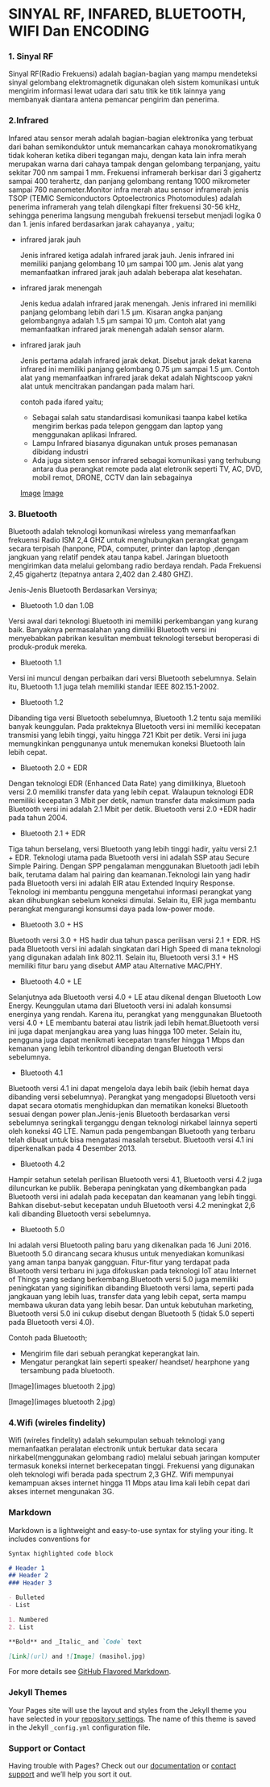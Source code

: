    # SINYAL RF, INFARED, BLUETOOTH, WIFI Dan ENCODING
 
### 1. Sinyal RF
  Sinyal RF(Radio Frekuensi) adalah bagian-bagian yang mampu mendeteksi sinyal gelombang elektromagnetik digunakan oleh sistem komunikasi untuk mengirim informasi lewat
  udara dari satu titik ke titik lainnya yang membanyak diantara antena pemancar pengirim dan penerima.

### 2.Infrared
   Infared atau sensor merah adalah bagian-bagian elektronika yang terbuat dari bahan semikonduktor untuk memancarkan cahaya monokromatikyang tidak koheran ketika diberi
   tegangan maju, dengan kata lain infra merah merupakan warna dari cahaya tampak dengan gelombang terpanjang, yaitu sekitar 700 nm sampai 1 mm.
   Frekuensi inframerah berkisar dari 3 gigahertz sampai 400 terahertz, dan panjang gelombang rentang 1000 mikrometer sampai 760 nanometer.Monitor infra merah atau sensor
   inframerah jenis TSOP (TEMIC Semiconductors Optoelectronics Photomodules) adalah penerima inframerah yang telah dilengkapi filter frekuensi 30-56 kHz, sehingga penerima
   langsung mengubah frekuensi tersebut menjadi logika 0 dan 1.
   jenis infared berdasarkan jarak cahayanya , yaitu;
   - infrared jarak jauh
      
      Jenis infrared ketiga adalah infrared jarak jauh. Jenis infrared ini memiliki panjang gelombang 10 µm sampai 100 µm. Jenis alat yang memanfaatkan infrared jarak jauh             adalah beberapa alat kesehatan. 
   - infrared jarak menengah
       
       Jenis kedua adalah infrared jarak menengah. Jenis infrared ini memiliki panjang gelombang lebih dari 1.5 µm. Kisaran angka panjang gelombangnya adalah 1.5 µm sampai
       10 µm. Contoh alat yang memanfaatkan infrared jarak menengah adalah sensor alarm.
   - infrared jarak jauh
     
      Jenis pertama adalah infrared jarak dekat. Disebut jarak dekat karena infrared ini memiliki panjang gelombang 0.75 µm sampai 1.5 µm. Contoh alat yang memanfaatkan infrared
      jarak dekat adalah Nightscoop yakni alat untuk mencitrakan pandangan pada malam hari.
      
      contoh pada ifared yaitu;
      - Sebagai salah satu standardisasi komunikasi taanpa kabel ketika mengirim berkas pada telepon genggam dan laptop yang menggunakan aplikasi Infrared.
      - Lampu Infrared biasanya digunakan untuk proses pemanasan dibidang industri 
      - Ada juga sistem sensor infrared sebagai komunikasi yang terhubung antara dua perangkat remote pada alat eletronik seperti TV, AC, DVD, mobil remot, DRONE, CCTV dan lain 
      sebagainya
      
      
     
       [Image](Cara_Mengontrol_Nyala_Lampu_LED_Dengan_IR_Remote_Menggunakan_Arduino_by_Konekthing.jpg)
                    [Image](masihol.jpg)
             
### 3. Bluetooth 
   Bluetooth adalah teknologi komunikasi wireless yang memanfaafkan frekuensi Radio ISM 2,4 GHZ untuk menghubungkan perangkat gengam secara terpisah (hanpone, PDA, computer,
   printer dan laptop ,dengan jangkuan yang relatif pendek atau tanpa kabel.
   Jaringan bluetooth mengirimkan data melalui gelombang radio berdaya rendah. Pada Frekuensi 2,45 gigahertz (tepatnya antara 2,402 dan 2.480 GHZ).
   
   Jenis-Jenis Bluetooth Berdasarkan Versinya;
   - Bluetooth 1.0 dan 1.0B
  
  Versi awal dari teknologi Bluetooth ini memiliki perkembangan yang kurang baik. Banyaknya permasalahan yang dimiliki Bluetooth versi ini menyebabkan pabrikan kesulitan
   membuat teknologi tersebut beroperasi di produk-produk mereka.
   - Bluetooth 1.1
    
   Versi ini muncul dengan perbaikan dari versi Bluetooth sebelumnya. Selain itu, Bluetooth 1.1 juga telah memiliki standar IEEE 802.15.1-2002.
   - Bluetooth 1.2
   
   Dibanding tiga versi Bluetooth sebelumnya, Bluetooth 1.2 tentu saja memiliki banyak keunggulan. Pada prakteknya Bluetooth versi ini memiliki kecepatan transmisi yang lebih
   tinggi, yaitu hingga 721 Kbit per detik. Versi ini juga memungkinkan penggunanya untuk menemukan koneksi Bluetooth lain lebih cepat.
   - Bluetooth 2.0 + EDR
   
   Dengan teknologi EDR (Enhanced Data Rate) yang dimilikinya, Bluetooh versi 2.0 memiliki transfer data yang lebih cepat. Walaupun teknologi EDR memiliki kecepatan 3 Mbit per 
   detik, namun transfer data maksimum pada Bluetooth versi ini adalah 2.1 Mbit per detik. Bluetooth versi 2.0 +EDR hadir pada tahun 2004.
   - Bluetooth 2.1 + EDR
   
   Tiga tahun berselang, versi Bluetooth yang lebih tinggi hadir, yaitu versi 2.1 + EDR. Teknologi utama pada Bluetooth versi ini adalah SSP atau Secure Simple Pairing. Dengan
   SPP pengalaman menggunakan Bluetooth jadi lebih baik, terutama dalam hal pairing dan keamanan.Teknologi lain yang hadir pada Bluetooth versi ini adalah EIR atau Extended 
   Inquiry Response. Teknologi ini membantu pengguna mengetahui informasi perangkat yang akan dihubungkan sebelum koneksi dimulai. Selain itu, EIR juga membantu perangkat
   mengurangi konsumsi daya pada low-power mode.
   - Bluetooth 3.0 + HS
   
   Bluetooth versi 3.0 + HS hadir dua tahun pasca perilisan versi 2.1 + EDR. HS pada Bluetooth versi ini adalah singkatan dari High Speed di mana teknologi yang digunakan adalah
   link 802.11. Selain itu, Bluetooth versi 3.1 + HS memiliki fitur baru yang disebut AMP atau Alternative MAC/PHY.
   - Bluetooth 4.0 + LE
   
   Selanjutnya ada Bluetooth versi 4.0 + LE atau dikenal dengan Bluetooth Low Energy. Keunggulan utama dari Bluetooth versi ini adalah konsumsi energinya yang rendah. Karena
   itu, perangkat yang menggunakan Bluetooth versi 4.0 + LE membantu baterai atau listrik jadi lebih hemat.Bluetooth versi ini juga dapat menjangkau area yang luas hingga 100
   meter. Selain itu, pengguna juga dapat menikmati kecepatan transfer hingga 1 Mbps dan kemanan yang lebih terkontrol dibanding dengan Bluetooth versi sebelumnya.
   - Bluetooth 4.1
   
   Bluetooth versi 4.1 ini dapat mengelola daya lebih baik (lebih hemat daya dibanding versi sebelumnya). Perangkat yang mengadopsi Bluetooth versi dapat secara otomatis
   menghidupkan dan mematikan koneksi Bluetooth sesuai dengan power plan.Jenis-jenis Bluetooth berdasarkan versi sebelumnya seringkali terganggu dengan teknologi nirkabel
   lainnya seperti oleh koneksi 4G LTE. Namun pada pengembangan Bluetooth yang terbaru telah dibuat untuk bisa mengatasi masalah tersebut. Bluetooth versi 4.1 ini diperkenalkan
   pada 4 Desember 2013.
   - Bluetooth 4.2
   
   Hampir setahun setelah perilisan Bluetooth versi 4.1, Bluetooth versi 4.2 juga diluncurkan ke publik. Beberapa peningkatan yang dikembangkan pada Bluetooth versi ini adalah 
   pada kecepatan dan keamanan yang lebih tinggi. Bahkan disebut-sebut kecepatan unduh Bluetooth versi 4.2 meningkat 2,6 kali dibanding Bluetooth versi sebelumnya.
   -  Bluetooth 5.0
   
   Ini adalah versi Bluetooth paling baru yang dikenalkan pada 16 Juni 2016. Bluetooth 5.0 dirancang secara khusus untuk menyediakan komunikasi yang aman tanpa banyak gangguan.
   Fitur-fitur yang terdapat pada Bluetooth versi terbaru ini juga difokuskan pada teknologi IoT atau Internet of Things yang sedang berkembang.Bluetooth versi 5.0 juga memiliki
   peningkatan yang siginifikan dibanding Bluetooth versi lama, seperti pada jangkauan yang lebih luas, transfer data yang lebih cepat, serta mampu membawa ukuran data yang
   lebih besar. Dan untuk kebutuhan marketing, Bluetooth versi 5.0 ini cukup disebut dengan Bluetooth 5 (tidak 5.0 seperti pada Bluetooth versi 4.0).
   
  Contoh pada Bluetooth;
   - Mengirim file dari sebuah perangkat keperangkat lain.
   - Mengatur perangkat lain seperti speaker/ heandset/ hearphone yang tersambung pada bluetooth.
   
   
   
[Image](images bluetooth 2.jpg)
  
[Image](images bluetooth 2.jpg)
   
### 4.Wifi (wireles findelity)
   Wifi (wireles findelity) adalah sekumpulan sebuah teknologi yang  memanfaatkan peralatan electronik untuk bertukar data secara nirkabel(menggunakan gelombang radio) melalui
   sebuah jaringan komputer termasuk koneksi internet berkecepatan tinggi.
   Frekuensi yang digunakan oleh teknologi wifi berada pada spectrum 2,3 GHZ. Wifi mempunyai kemampuan akses internet hingga 11 Mbps atau lima kali lebih cepat dari akses
   internet mengunakan 3G.
   
 
   
   

   
   
         
           
     
      
      
     
   
   
      
   
### Markdown
Markdown is a lightweight and easy-to-use syntax for styling your iting. It includes conventions for

```markdown
Syntax highlighted code block

# Header 1
## Header 2
### Header 3

- Bulleted
- List

1. Numbered
2. List

**Bold** and _Italic_ and `Code` text

[Link](url) and ![Image] (masihol.jpg)
```

For more details see [GitHub Flavored Markdown](https://guides.github.com/features/mastering-markdown/).

### Jekyll Themes

Your Pages site will use the layout and styles from the Jekyll theme you have selected in your [repository settings](https://github.com/sahala12/-Jaringan-Nirkabel-/settings). The name of this theme is saved in the Jekyll `_config.yml` configuration file.

### Support or Contact

Having trouble with Pages? Check out our [documentation](https://docs.github.com/categories/github-pages-basics/) or [contact support](https://github.com/contact) and we’ll help you sort it out.
